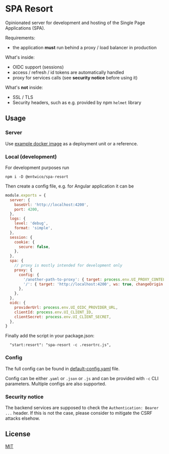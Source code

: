 # SPA Resort

Opinionated server for development and hosting of the Single Page Applications (SPA).

Requirements:

- the application **must** run behind a proxy / load balancer in production

What's inside:

- OIDC support (sessions)
- access / refresh / id tokens are automatically handled
- proxy for services calls (see **security notice** before using it)

What's **not** inside:

- SSL / TLS
- Security headers, such as e.g. provided by npm `helmet` library

## Usage

### Server

Use [example docker image](examples/Dockerfile) as a deployment unit or a reference.

### Local (development)

For development purposes run

```
npm i -D @entwico/spa-resort
```

Then create a config file, e.g. for Angular application it can be

```js
module.exports = {
  server: {
    baseUrl: 'http://localhost:4200',
    port: 4200,
  },
  logs: {
    level: 'debug',
    format: 'simple',
  },
  session: {
    cookie: {
      secure: false,
    },
  },
  spa: {
    // proxy is mostly intended for development only
    proxy: {
      config: {
        '/another-path-to-proxy': { target: process.env.UI_PROXY_CONTELLO_CORE, secure: false, changeOrigin: true },
        '/': { target: 'http://localhost:4200', ws: true, changeOrigin: true },
      },
    },
  },
  oidc: {
    providerUrl: process.env.UI_OIDC_PROVIDER_URL,
    clientId: process.env.UI_CLIENT_ID,
    clientSecret: process.env.UI_CLIENT_SECRET,
  },
}
```

Finally add the script in your package.json:

```
  "start:resort": "spa-resort -c .resortrc.js",
```

### Config

The full config can be found in [default-config.yaml](default-config.yaml) file.

Config can be either .`yaml` or `.json` or `.js` and can be provided with `-c` CLI parameters. Multiple configs are also supported.

### Security notice

The backend services are supposed to check the `Authentication: Bearer ...` header. If this is not the case, please consider to mitigate the CSRF attacks elsehow.

## License 

[MIT](LICENSE)
